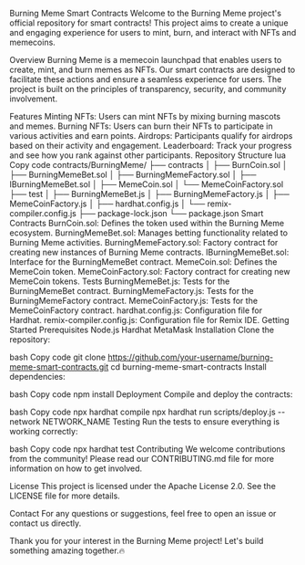 Burning Meme Smart Contracts
Welcome to the Burning Meme project's official repository for smart contracts! This project aims to create a unique and engaging experience for users to mint, burn, and interact with NFTs and memecoins.

Overview
Burning Meme is a memecoin launchpad that enables users to create, mint, and burn memes as NFTs. Our smart contracts are designed to facilitate these actions and ensure a seamless experience for users. The project is built on the principles of transparency, security, and community involvement.

Features
Minting NFTs: Users can mint NFTs by mixing burning mascots and memes.
Burning NFTs: Users can burn their NFTs to participate in various activities and earn points.
Airdrops: Participants qualify for airdrops based on their activity and engagement.
Leaderboard: Track your progress and see how you rank against other participants.
Repository Structure
lua
Copy code
contracts/BurningMeme/
├── contracts
│   ├── BurnCoin.sol
│   ├── BurningMemeBet.sol
│   ├── BurningMemeFactory.sol
│   ├── IBurningMemeBet.sol
│   ├── MemeCoin.sol
│   └── MemeCoinFactory.sol
├── test
│   ├── BurningMemeBet.js
│   ├── BurningMemeFactory.js
│   ├── MemeCoinFactory.js
│   ├── hardhat.config.js
│   └── remix-compiler.config.js
├── package-lock.json
└── package.json
Smart Contracts
BurnCoin.sol: Defines the token used within the Burning Meme ecosystem.
BurningMemeBet.sol: Manages betting functionality related to Burning Meme activities.
BurningMemeFactory.sol: Factory contract for creating new instances of Burning Meme contracts.
IBurningMemeBet.sol: Interface for the BurningMemeBet contract.
MemeCoin.sol: Defines the MemeCoin token.
MemeCoinFactory.sol: Factory contract for creating new MemeCoin tokens.
Tests
BurningMemeBet.js: Tests for the BurningMemeBet contract.
BurningMemeFactory.js: Tests for the BurningMemeFactory contract.
MemeCoinFactory.js: Tests for the MemeCoinFactory contract.
hardhat.config.js: Configuration file for Hardhat.
remix-compiler.config.js: Configuration file for Remix IDE.
Getting Started
Prerequisites
Node.js
Hardhat
MetaMask
Installation
Clone the repository:

bash
Copy code
git clone https://github.com/your-username/burning-meme-smart-contracts.git
cd burning-meme-smart-contracts
Install dependencies:

bash
Copy code
npm install
Deployment
Compile and deploy the contracts:

bash
Copy code
npx hardhat compile
npx hardhat run scripts/deploy.js --network NETWORK_NAME
Testing
Run the tests to ensure everything is working correctly:

bash
Copy code
npx hardhat test
Contributing
We welcome contributions from the community! Please read our CONTRIBUTING.md file for more information on how to get involved.

License
This project is licensed under the Apache License 2.0. See the LICENSE file for more details.

Contact
For any questions or suggestions, feel free to open an issue or contact us directly.

Thank you for your interest in the Burning Meme project! Let's build something amazing together.🔥

